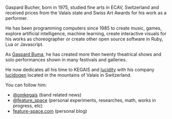 Gaspard Bucher, born in 1975, studied fine arts in ECAV, Switzerland and received prices from the Valais state and Swiss Art Awards for his work as a performer.

He has been programming computers since 1985 to create music, games, explore
artificial intelligence, machine learning, create interactive visuals for his
works as choreographer or create other open source software in Ruby, Lua or
Javascript.

As [Gaspard Buma](http://gaspardbuma.org), he has created more then twenty
theatrical shows and solo performances shown in many festivals and galleries.

He now dedicates all his time to KEGAIS and [lucidity](http://lucidity.io) with
his company [lucidogen](http://lucidogen) located in the mountains of
Valais in Switzerland.

You can follow him:

* [@omkegais](https://twitter.com/omkegais) (band related news)
* [@feature_space](https://twitter.com/feature_space) (personal
  experiments, researches, math, works in progress, etc)
* [feature-space.com](http://feature-space.com) (personal blog)
